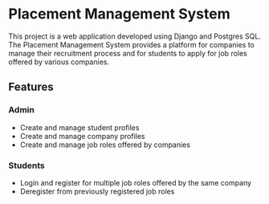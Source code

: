 # Placement Management System
This project is a web application developed using Django and Postgres SQL. The Placement Management System provides a platform for companies to manage their recruitment process and for students to apply for job roles offered by various companies.

## Features
### Admin
- Create and manage student profiles
- Create and manage company profiles
- Create and manage job roles offered by companies

### Students
- Login and register for multiple job roles offered by the same company
- Deregister from previously registered job roles

